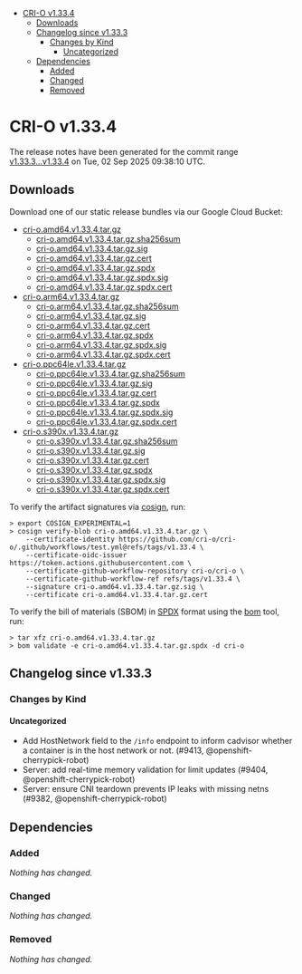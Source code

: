- [CRI-O v1.33.4](#cri-o-v1334)
  - [Downloads](#downloads)
  - [Changelog since v1.33.3](#changelog-since-v1333)
    - [Changes by Kind](#changes-by-kind)
      - [Uncategorized](#uncategorized)
  - [Dependencies](#dependencies)
    - [Added](#added)
    - [Changed](#changed)
    - [Removed](#removed)

# CRI-O v1.33.4

The release notes have been generated for the commit range
[v1.33.3...v1.33.4](https://github.com/cri-o/cri-o/compare/v1.33.3...v1.33.4) on Tue, 02 Sep 2025 09:38:10 UTC.

## Downloads

Download one of our static release bundles via our Google Cloud Bucket:

- [cri-o.amd64.v1.33.4.tar.gz](https://storage.googleapis.com/cri-o/artifacts/cri-o.amd64.v1.33.4.tar.gz)
  - [cri-o.amd64.v1.33.4.tar.gz.sha256sum](https://storage.googleapis.com/cri-o/artifacts/cri-o.amd64.v1.33.4.tar.gz.sha256sum)
  - [cri-o.amd64.v1.33.4.tar.gz.sig](https://storage.googleapis.com/cri-o/artifacts/cri-o.amd64.v1.33.4.tar.gz.sig)
  - [cri-o.amd64.v1.33.4.tar.gz.cert](https://storage.googleapis.com/cri-o/artifacts/cri-o.amd64.v1.33.4.tar.gz.cert)
  - [cri-o.amd64.v1.33.4.tar.gz.spdx](https://storage.googleapis.com/cri-o/artifacts/cri-o.amd64.v1.33.4.tar.gz.spdx)
  - [cri-o.amd64.v1.33.4.tar.gz.spdx.sig](https://storage.googleapis.com/cri-o/artifacts/cri-o.amd64.v1.33.4.tar.gz.spdx.sig)
  - [cri-o.amd64.v1.33.4.tar.gz.spdx.cert](https://storage.googleapis.com/cri-o/artifacts/cri-o.amd64.v1.33.4.tar.gz.spdx.cert)
- [cri-o.arm64.v1.33.4.tar.gz](https://storage.googleapis.com/cri-o/artifacts/cri-o.arm64.v1.33.4.tar.gz)
  - [cri-o.arm64.v1.33.4.tar.gz.sha256sum](https://storage.googleapis.com/cri-o/artifacts/cri-o.arm64.v1.33.4.tar.gz.sha256sum)
  - [cri-o.arm64.v1.33.4.tar.gz.sig](https://storage.googleapis.com/cri-o/artifacts/cri-o.arm64.v1.33.4.tar.gz.sig)
  - [cri-o.arm64.v1.33.4.tar.gz.cert](https://storage.googleapis.com/cri-o/artifacts/cri-o.arm64.v1.33.4.tar.gz.cert)
  - [cri-o.arm64.v1.33.4.tar.gz.spdx](https://storage.googleapis.com/cri-o/artifacts/cri-o.arm64.v1.33.4.tar.gz.spdx)
  - [cri-o.arm64.v1.33.4.tar.gz.spdx.sig](https://storage.googleapis.com/cri-o/artifacts/cri-o.arm64.v1.33.4.tar.gz.spdx.sig)
  - [cri-o.arm64.v1.33.4.tar.gz.spdx.cert](https://storage.googleapis.com/cri-o/artifacts/cri-o.arm64.v1.33.4.tar.gz.spdx.cert)
- [cri-o.ppc64le.v1.33.4.tar.gz](https://storage.googleapis.com/cri-o/artifacts/cri-o.ppc64le.v1.33.4.tar.gz)
  - [cri-o.ppc64le.v1.33.4.tar.gz.sha256sum](https://storage.googleapis.com/cri-o/artifacts/cri-o.ppc64le.v1.33.4.tar.gz.sha256sum)
  - [cri-o.ppc64le.v1.33.4.tar.gz.sig](https://storage.googleapis.com/cri-o/artifacts/cri-o.ppc64le.v1.33.4.tar.gz.sig)
  - [cri-o.ppc64le.v1.33.4.tar.gz.cert](https://storage.googleapis.com/cri-o/artifacts/cri-o.ppc64le.v1.33.4.tar.gz.cert)
  - [cri-o.ppc64le.v1.33.4.tar.gz.spdx](https://storage.googleapis.com/cri-o/artifacts/cri-o.ppc64le.v1.33.4.tar.gz.spdx)
  - [cri-o.ppc64le.v1.33.4.tar.gz.spdx.sig](https://storage.googleapis.com/cri-o/artifacts/cri-o.ppc64le.v1.33.4.tar.gz.spdx.sig)
  - [cri-o.ppc64le.v1.33.4.tar.gz.spdx.cert](https://storage.googleapis.com/cri-o/artifacts/cri-o.ppc64le.v1.33.4.tar.gz.spdx.cert)
- [cri-o.s390x.v1.33.4.tar.gz](https://storage.googleapis.com/cri-o/artifacts/cri-o.s390x.v1.33.4.tar.gz)
  - [cri-o.s390x.v1.33.4.tar.gz.sha256sum](https://storage.googleapis.com/cri-o/artifacts/cri-o.s390x.v1.33.4.tar.gz.sha256sum)
  - [cri-o.s390x.v1.33.4.tar.gz.sig](https://storage.googleapis.com/cri-o/artifacts/cri-o.s390x.v1.33.4.tar.gz.sig)
  - [cri-o.s390x.v1.33.4.tar.gz.cert](https://storage.googleapis.com/cri-o/artifacts/cri-o.s390x.v1.33.4.tar.gz.cert)
  - [cri-o.s390x.v1.33.4.tar.gz.spdx](https://storage.googleapis.com/cri-o/artifacts/cri-o.s390x.v1.33.4.tar.gz.spdx)
  - [cri-o.s390x.v1.33.4.tar.gz.spdx.sig](https://storage.googleapis.com/cri-o/artifacts/cri-o.s390x.v1.33.4.tar.gz.spdx.sig)
  - [cri-o.s390x.v1.33.4.tar.gz.spdx.cert](https://storage.googleapis.com/cri-o/artifacts/cri-o.s390x.v1.33.4.tar.gz.spdx.cert)

To verify the artifact signatures via [cosign](https://github.com/sigstore/cosign), run:

```console
> export COSIGN_EXPERIMENTAL=1
> cosign verify-blob cri-o.amd64.v1.33.4.tar.gz \
    --certificate-identity https://github.com/cri-o/cri-o/.github/workflows/test.yml@refs/tags/v1.33.4 \
    --certificate-oidc-issuer https://token.actions.githubusercontent.com \
    --certificate-github-workflow-repository cri-o/cri-o \
    --certificate-github-workflow-ref refs/tags/v1.33.4 \
    --signature cri-o.amd64.v1.33.4.tar.gz.sig \
    --certificate cri-o.amd64.v1.33.4.tar.gz.cert
```

To verify the bill of materials (SBOM) in [SPDX](https://spdx.org) format using the [bom](https://sigs.k8s.io/bom) tool, run:

```console
> tar xfz cri-o.amd64.v1.33.4.tar.gz
> bom validate -e cri-o.amd64.v1.33.4.tar.gz.spdx -d cri-o
```

## Changelog since v1.33.3

### Changes by Kind

#### Uncategorized
 - Add HostNetwork field to the `/info` endpoint to inform cadvisor whether a container is in the host network or not. (#9413, @openshift-cherrypick-robot)
 - Server: add real-time memory validation for limit updates (#9404, @openshift-cherrypick-robot)
 - Server: ensure CNI teardown prevents IP leaks with missing netns (#9382, @openshift-cherrypick-robot)

## Dependencies

### Added
_Nothing has changed._

### Changed
_Nothing has changed._

### Removed
_Nothing has changed._
